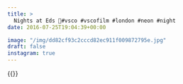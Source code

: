 ```yaml
---
title: >
  Nights at Eds 🍔#vsco #vscofilm #london #neon #night
date: 2016-07-25T19:04:39+00:00

image: "/img/dd82cf93c2cccd82ec911f009872795e.jpg"
draft: false
instagram: true
---
```


{{<photo src="/img/dd82cf93c2cccd82ec911f009872795e.jpg">}}
